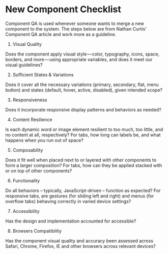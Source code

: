 # New Component Checklist

Component QA is used whenever someone wants to merge a new component to the system. The steps below are from Nathan Curtis’ Component QA article and work more as a guideline.

1. Visual Quality

Does the component apply visual style — color, typography, icons, space, borders, and more — using appropriate variables, and does it meet our visual guidelines?

2. Sufficient States & Variations

Does it cover all the necessary variations (primary, secondary, flat, menu button) and states (default, hover, active, disabled), given intended scope?

3. Responsiveness

Does it incorporate responsive display patterns and behaviors as needed?

4. Content Resilience

Is each dynamic word or image element resilient to too much, too little, and no content at all, respectively? For tabs, how long can labels be, and what happens when you run out of space?

5. Composability

Does it fit well when placed next to or layered with other components to form a larger composition? For tabs, how can they be applied stacked with or on top of other components?

6. Functionality

Do all behaviors – typically, JavaScript-driven – function as expected? For responsive tabs, are gestures (for sliding left and right) and menus (for overflow tabs) behaving correctly in varied device settings?

7. Accessibility

Has the design and implementation accounted for accessible?

8. Browsers Compatibility

Has the component visual quality and accuracy been assessed across Safari, Chrome, Firefox, IE and other browsers across relevant devices?